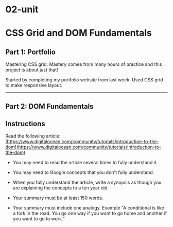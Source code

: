 # 02-unit

# CSS Grid and DOM Fundamentals

## Part 1: Portfolio

Mastering CSS grid. Mastery comes from many hours of practice and this project is about just that! 

Started by completing my portfolio website from last week. Used CSS grid to make responsive layout.



  ---
  
  

  ## Part 2: DOM Fundamentals
  
  ## Instructions

  Read the following article: [https://www.digitalocean.com/community/tutorials/introduction-to-the-dom](https://www.digitalocean.com/community/tutorials/introduction-to-the-dom)

  * You may need to read the article several times to fully understand it. 

  * You may need to Google concepts that you don't fully understand. 

  * When you fully understand the article, write a synopsis as though you are explaining the concepts to a ten year old. 

  * Your summary must be at least 150 words.
  
  * Your summary must include one analogy. Example "A conditional is like a fork in the road. You go one way if you want to go home and another if you want to go to work."
